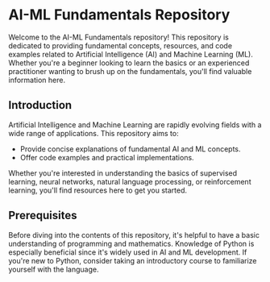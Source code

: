 # AI-ML Fundamentals Repository

Welcome to the AI-ML Fundamentals repository! This repository is dedicated to providing fundamental concepts, resources, and code examples related to Artificial Intelligence (AI) and Machine Learning (ML). Whether you're a beginner looking to learn the basics or an experienced practitioner wanting to brush up on the fundamentals, you'll find valuable information here.

## Introduction

Artificial Intelligence and Machine Learning are rapidly evolving fields with a wide range of applications. This repository aims to:

- Provide concise explanations of fundamental AI and ML concepts.
- Offer code examples and practical implementations.

Whether you're interested in understanding the basics of supervised learning, neural networks, natural language processing, or reinforcement learning, you'll find resources here to get you started.

## Prerequisites

Before diving into the contents of this repository, it's helpful to have a basic understanding of programming and mathematics. Knowledge of Python is especially beneficial since it's widely used in AI and ML development. If you're new to Python, consider taking an introductory course to familiarize yourself with the language.



